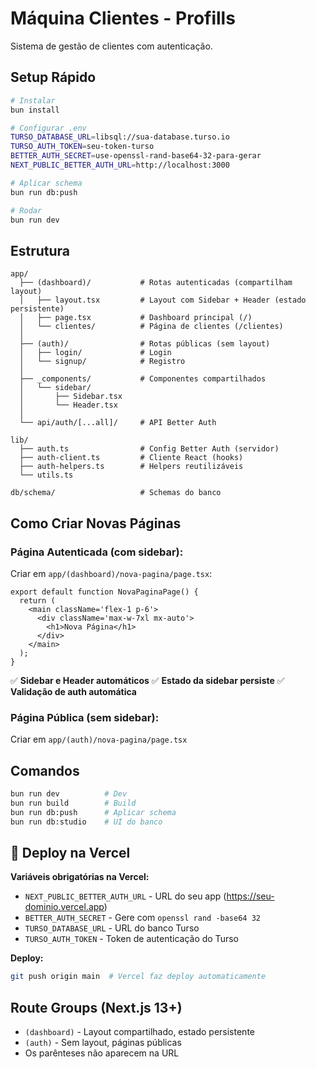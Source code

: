 # Máquina Clientes - Profills

Sistema de gestão de clientes com autenticação.

## Setup Rápido

```bash
# Instalar
bun install

# Configurar .env
TURSO_DATABASE_URL=libsql://sua-database.turso.io
TURSO_AUTH_TOKEN=seu-token-turso
BETTER_AUTH_SECRET=use-openssl-rand-base64-32-para-gerar
NEXT_PUBLIC_BETTER_AUTH_URL=http://localhost:3000

# Aplicar schema
bun run db:push

# Rodar
bun run dev
```

## Estrutura

```
app/
  ├── (dashboard)/           # Rotas autenticadas (compartilham layout)
  │   ├── layout.tsx         # Layout com Sidebar + Header (estado persistente)
  │   ├── page.tsx           # Dashboard principal (/)
  │   └── clientes/          # Página de clientes (/clientes)
  │
  ├── (auth)/                # Rotas públicas (sem layout)
  │   ├── login/             # Login
  │   └── signup/            # Registro
  │
  ├── _components/           # Componentes compartilhados
  │   └── sidebar/
  │       ├── Sidebar.tsx
  │       └── Header.tsx
  │
  └── api/auth/[...all]/     # API Better Auth

lib/
  ├── auth.ts                # Config Better Auth (servidor)
  ├── auth-client.ts         # Cliente React (hooks)
  ├── auth-helpers.ts        # Helpers reutilizáveis
  └── utils.ts

db/schema/                   # Schemas do banco
```

## Como Criar Novas Páginas

### Página Autenticada (com sidebar):

Criar em `app/(dashboard)/nova-pagina/page.tsx`:

```tsx
export default function NovaPaginaPage() {
  return (
    <main className='flex-1 p-6'>
      <div className='max-w-7xl mx-auto'>
        <h1>Nova Página</h1>
      </div>
    </main>
  );
}
```

✅ **Sidebar e Header automáticos**
✅ **Estado da sidebar persiste**
✅ **Validação de auth automática**

### Página Pública (sem sidebar):

Criar em `app/(auth)/nova-pagina/page.tsx`

## Comandos

```bash
bun run dev          # Dev
bun run build        # Build
bun run db:push      # Aplicar schema
bun run db:studio    # UI do banco
```

## 🚀 Deploy na Vercel

**Variáveis obrigatórias na Vercel:**

- `NEXT_PUBLIC_BETTER_AUTH_URL` - URL do seu app (https://seu-dominio.vercel.app)
- `BETTER_AUTH_SECRET` - Gere com `openssl rand -base64 32`
- `TURSO_DATABASE_URL` - URL do banco Turso
- `TURSO_AUTH_TOKEN` - Token de autenticação do Turso

**Deploy:**

```bash
git push origin main  # Vercel faz deploy automaticamente
```

## Route Groups (Next.js 13+)

- `(dashboard)` - Layout compartilhado, estado persistente
- `(auth)` - Sem layout, páginas públicas
- Os parênteses não aparecem na URL
